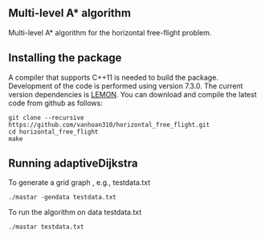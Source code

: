 ## Multi-level A* algorithm ##
Multi-level A* algorithm for the horizontal free-flight problem. 

## Installing the package ##

A compiler that supports C++11 is needed to build the package. Development of the code is performed using version 7.3.0. The current version dependencies is [LEMON](https://lemon.cs.elte.hu/trac/lemon). You can download and compile the latest code from github as follows:

```
git clone --recursive https://github.com/vanhoan310/horizontal_free_flight.git
cd horizontal_free_flight
make
```

## Running adaptiveDijkstra ##

To generate a grid graph , e.g., testdata.txt
```
./mastar -gendata testdata.txt
```

To run the algorithm on data testdata.txt
```
./mastar testdata.txt
```

